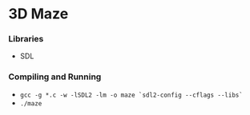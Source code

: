 # 3D Maze

### Libraries
- SDL

### Compiling and Running
- ``gcc -g *.c -w -lSDL2 -lm -o maze `sdl2-config --cflags --libs` ``
- `./maze`